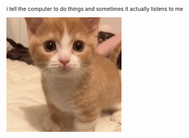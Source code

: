 i tell the computer to do things and sometimes it actually listens to me
<!--START_SECTION:update_image-->
<img src=https://raw.githubusercontent.com/sneakykestrel/sneakykestrel/main/.github/images/confused-2.gif height="" width="300" align=left alt=kitty />
<!--END_SECTION:update_image-->


